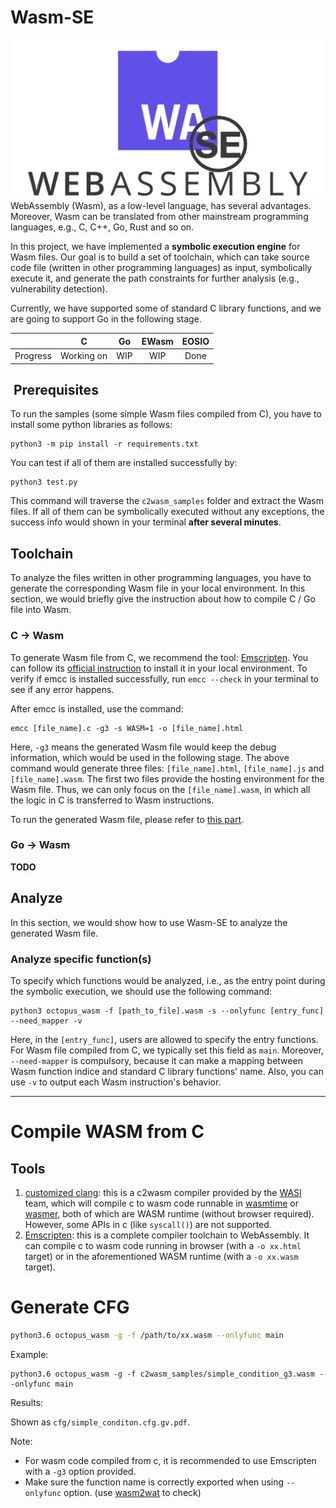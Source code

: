 # Wasm-SE
![Wasm-SE-logo](./images/wasm-se-logo.png)
WebAssembly (Wasm), as a low-level language, has several advantages. Moreover, Wasm can be translated from other mainstream programming languages, e.g., C, C++, Go, Rust and so on.

In this project, we have implemented a **symbolic execution engine** for Wasm files. Our goal is to build a set of toolchain, which can take source code file (written in other programming languages) as input, symbolically execute it, and generate the path constraints for further analysis (e.g., vulnerability detection).

Currently, we have supported some of standard C library functions, and we are going to support Go in the following stage.

|          |     C      |  Go   | EWasm | EOSIO |
| :------: | :--------: | :---: | :---: | :---: |
| Progress | Working on |  WIP  |  WIP  | Done  |

##  Prerequisites 
To run the samples (some simple Wasm files compiled from C), you have to install some python libraries as follows:

```shell
python3 -m pip install -r requirements.txt
```

You can test if all of them are installed successfully by:

```shell
python3 test.py
```

This command will traverse the `c2wasm_samples` folder and extract the Wasm files. If all of them can be symbolically executed without any exceptions, the success info would shown in your terminal **after several minutes**.

## Toolchain

To analyze the files written in other programming languages, you have to generate the corresponding Wasm file in your local environment. In this section, we would briefly give the instruction about how to compile C / Go file into Wasm.

### C -> Wasm

To generate Wasm file from C, we recommend the tool: [Emscripten](https://emscripten.org/index.html). You can follow its [official instruction](https://emscripten.org/docs/getting_started/downloads.html) to install it in your local environment. To verify if emcc is installed successfully, run `emcc --check` in your terminal to see if any error happens.

After emcc is installed, use the command:
```shell
emcc [file_name].c -g3 -s WASM=1 -o [file_name].html
```

Here, `-g3` means the generated Wasm file would keep the debug information, which would be used in the following stage.
The above command would generate three files: `[file_name].html`, `[file_name].js` and `[file_name].wasm`. The first two files provide the hosting environment for the Wasm file. Thus, we can only focus on the `[file_name].wasm`, in which all the logic in C is transferred to Wasm instructions.

To run the generated Wasm file, please refer to [this part](#analyze-specific-functions).

### Go -> Wasm

**TODO**

## Analyze

In this section, we would show how to use Wasm-SE to analyze the generated Wasm file.

### Analyze specific function(s)

To specify which functions would be analyzed, i.e., as the entry point during the symbolic execution, we should use the following command:

```shell
python3 octopus_wasm -f [path_to_file].wasm -s --onlyfunc [entry_func] --need_mapper -v
```

Here, in the `[entry_func]`, users are allowed to specify the entry functions. For Wasm file compiled from C, we typically set this field as `main`.
Moreover, `--need-mapper` is compulsory, because it can make a mapping between Wasm function indice and standard C library functions' name.
Also, you can use `-v` to output each Wasm instruction's behavior.

----

# Compile WASM from C

## Tools

1. [customized clang](https://github.com/bytecodealliance/wasmtime/blob/main/docs/WASI-tutorial.md#from-c): this is a c2wasm compiler provided by the [WASI](https://wasi.dev/) team, which will compile c to wasm code runnable in [wasmtime](https://wasmtime.dev/) or [wasmer](https://wasmer.io/), both of which are WASM runtime (without browser required). However, some APIs in c (like `syscall()`) are not supported.
2. [Emscripten](https://emscripten.org/): this is a complete compiler toolchain to WebAssembly. It can compile c to wasm code running in browser (with a `-o xx.html` target) or in the aforementioned WASM runtime (with a `-o xx.wasm` target).

# Generate CFG

```bash
python3.6 octopus_wasm -g -f /path/to/xx.wasm --onlyfunc main
```

Example:

```
python3.6 octopus_wasm -g -f c2wasm_samples/simple_condition_g3.wasm --onlyfunc main
```

Results:

Shown as `cfg/simple_conditon.cfg.gv.pdf`.

Note:

- For wasm code compiled from c, it is recommended to use Emscripten with a `-g3` option provided. 
- Make sure the function name is correctly exported when using `--onlyfunc` option. (use [wasm2wat](https://github.com/WebAssembly/wabt) to check)